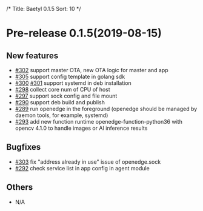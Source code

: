 /*
Title: Baetyl 0.1.5
Sort: 10
*/

# Pre-release 0.1.5(2019-08-15)

## New features

- [#302](https://github.com/baidu/openedge/pull/302) support master OTA, new OTA logic for master and app
- [#305](https://github.com/baidu/openedge/pull/305) support config template in golang sdk
- [#300](https://github.com/baidu/openedge/pull/300) [#301](https://github.com/baidu/openedge/pull/301) support systemd in deb installation
- [#298](https://github.com/baidu/openedge/pull/298) collect core num of CPU of host
- [#297](https://github.com/baidu/openedge/pull/297) support sock config and file mount
- [#290](https://github.com/baidu/openedge/pull/290) support deb build and publish
- [#289](https://github.com/baidu/openedge/pull/289) run openedge in the foreground (openedge should be managed by daemon tools, for example, systemd)
- [#293](https://github.com/baidu/openedge/pull/293) add new function runtime openedge-function-python36 with opencv 4.1.0 to handle images or AI inference results

## Bugfixes

- [#303](https://github.com/baidu/openedge/pull/303) fix "address already in use" issue of openedge.sock
- [#292](https://github.com/baidu/openedge/pull/292) check service list in app config in agent module

## Others

- N/A